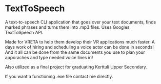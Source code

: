 # TextToSpeech
A text-to-speech CLI application that goes over your text documents, finds marked phrases and turns them into .mp3 files. Uses Googles TextToSpeech API.

Made for VRETA to help them develop their VR applications much faster. A days work of hiring and scheduling a voice actor can be done in seconds!
And it all can be done from the same documents you use to plan your apporaches and type needed voice lines in!

Also utilized as a final project for graduating Kerttuli Upper Secondary.

If you want a functioning .exe file contact me directly.
